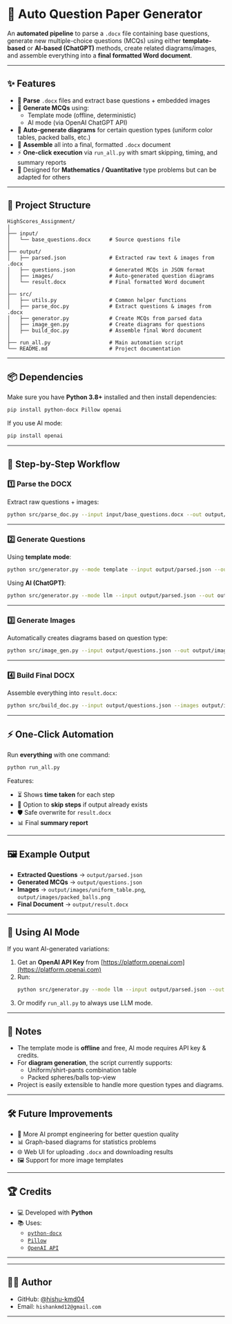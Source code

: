 # 📝 Auto Question Paper Generator

An **automated pipeline** to parse a `.docx` file containing base questions, generate new multiple-choice questions (MCQs) using either **template-based** or **AI-based (ChatGPT)** methods, create related diagrams/images, and assemble everything into a **final formatted Word document**.

---

## ✨ Features
- 📂 **Parse** `.docx` files and extract base questions + embedded images
- 🤖 **Generate MCQs** using:
  - Template mode (offline, deterministic)
  - AI mode (via OpenAI ChatGPT API)
- 🎨 **Auto-generate diagrams** for certain question types (uniform color tables, packed balls, etc.)
- 📄 **Assemble** all into a final, formatted `.docx` document
- ⚡ **One-click execution** via `run_all.py` with smart skipping, timing, and summary reports
- 🎯 Designed for **Mathematics / Quantitative** type problems but can be adapted for others

---

## 📂 Project Structure
```
HighScores_Assignment/
│
├── input/
│   └── base_questions.docx      # Source questions file
│
├── output/
│   ├── parsed.json              # Extracted raw text & images from .docx
│   ├── questions.json           # Generated MCQs in JSON format
│   ├── images/                  # Auto-generated question diagrams
│   └── result.docx              # Final formatted Word document
│
├── src/
│   ├── utils.py                 # Common helper functions
│   ├── parse_doc.py             # Extract questions & images from .docx
│   ├── generator.py             # Create MCQs from parsed data
│   ├── image_gen.py             # Create diagrams for questions
│   ├── build_doc.py             # Assemble final Word document
│
├── run_all.py                   # Main automation script
└── README.md                    # Project documentation
```

---

## 📦 Dependencies
Make sure you have **Python 3.8+** installed and then install dependencies:

```bash
pip install python-docx Pillow openai
```

If you use AI mode:
```bash
pip install openai
```

---

## 🚀 Step-by-Step Workflow

### **1️⃣ Parse the DOCX**
Extract raw questions + images:
```bash
python src/parse_doc.py --input input/base_questions.docx --out output/parsed.json
```

---

### **2️⃣ Generate Questions**
Using **template mode**:
```bash
python src/generator.py --mode template --input output/parsed.json --out output/questions.json
```

Using **AI (ChatGPT)**:
```bash
python src/generator.py --mode llm --input output/parsed.json --out output/questions.json --openai_key YOUR_API_KEY
```

---

### **3️⃣ Generate Images**
Automatically creates diagrams based on question type:
```bash
python src/image_gen.py --input output/questions.json --out output/images
```

---

### **4️⃣ Build Final DOCX**
Assemble everything into `result.docx`:
```bash
python src/build_doc.py --input output/questions.json --images output/images --out output/result.docx
```

---

## ⚡ One-Click Automation
Run **everything** with one command:
```bash
python run_all.py
```
Features:
- ⏳ Shows **time taken** for each step
- 🔄 Option to **skip steps** if output already exists
- 🛡 Safe overwrite for `result.docx`
- 📊 Final **summary report**

---

## 🖼 Example Output
- **Extracted Questions** → `output/parsed.json`
- **Generated MCQs** → `output/questions.json`
- **Images** → `output/images/uniform_table.png`, `output/images/packed_balls.png`
- **Final Document** → `output/result.docx`

---

## 🔑 Using AI Mode
If you want AI-generated variations:
1. Get an **OpenAI API Key** from [https://platform.openai.com](https://platform.openai.com)
2. Run:
   ```bash
   python src/generator.py --mode llm --input output/parsed.json --out output/questions.json --openai_key YOUR_API_KEY
   ```
3. Or modify `run_all.py` to always use LLM mode.

---

## 📌 Notes
- The template mode is **offline** and free, AI mode requires API key & credits.
- For **diagram generation**, the script currently supports:
  - Uniform/shirt-pants combination table
  - Packed spheres/balls top-view
- Project is easily extensible to handle more question types and diagrams.

---

## 🛠 Future Improvements
- 🧠 More AI prompt engineering for better question quality
- 📊 Graph-based diagrams for statistics problems
- 🌐 Web UI for uploading `.docx` and downloading results
- 🖼 Support for more image templates

---

## 🏆 Credits
- 💻 Developed with **Python** 
- 📚 Uses:
  - [`python-docx`](https://python-docx.readthedocs.io/)
  - [`Pillow`](https://python-pillow.org/)
  - [`OpenAI API`](https://platform.openai.com/)

---

---

## 👨‍💻 Author
- GitHub: [@hishu-kmd04](https://github.com/hishu-kmd04)
- Email: `hishankmd12@gmail.com`

---

